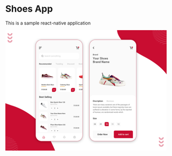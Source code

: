 # Shoes App

This is a sample react-native application

<p align="center">
	<a href="./LICENSE">
		<img src="assets/preview.png?raw=true" />
	</a>
</p>
